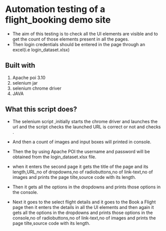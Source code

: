 # Automation testing of a flight_booking demo site
  * The aim of this testing is to check all the UI elements are visible and to get the count of those elements present in all the pages.<br/>
   * Then login credentials  should be entered in the page through an excel(i.e login_dataset.xlsx)

## Built with
  1. Apache poi 3.10 
  2. selenium jar 
  3. selenium chrome driver
  4. JAVA

## What this script does?

 * The selenium script ,initially starts the chrome driver and launches the url and the script checks the launched URL is correct or not and checks .

 * And then a count of images and input boxes will printed in console.

 * Then the by using Apache POI the username and password will be obtained from the login_dataset.xlsx file.

 * when it enters the second page it gets the title of the page and its length,URL,no of  dropdowns,no of radiobuttons,no of link-text,no of images
and prints the page tilte,source code with its length.

 * Then it gets all the options  in the dropdowns and prints those options in the console.

 * Next it goes to the select flight details and it goes to the Book a Flight page then it enters the details in all the UI elements and then again it gets all the options  in the dropdowns and prints those options in the console,no of radiobuttons,no of link-text,no of images and prints the page tilte,source code with its length.
